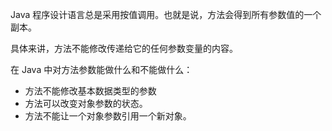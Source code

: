 Java 程序设计语言总是采用按值调用。也就是说，方法会得到所有参数值的一个副本。

具体来讲，方法不能修改传递给它的任何参数变量的内容。



在 Java 中对方法参数能做什么和不能做什么：

- 方法不能修改基本数据类型的参数
- 方法可以改变对象参数的状态。
- 方法不能让一个对象参数引用一个新对象。















